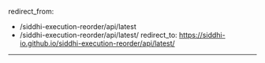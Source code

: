 redirect_from:
  - /siddhi-execution-reorder/api/latest
  - /siddhi-execution-reorder/api/latest/
redirect_to: https://siddhi-io.github.io/siddhi-execution-reorder/api/latest/
---
